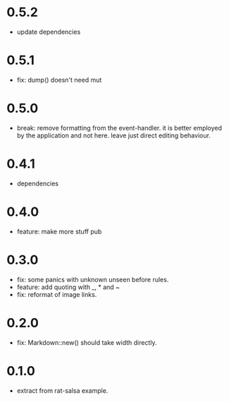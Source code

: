 # 0.5.2

* update dependencies

# 0.5.1

* fix: dump() doesn't need mut

# 0.5.0

* break: remove formatting from the event-handler. it is better
  employed by the application and not here. leave just direct editing
  behaviour.

# 0.4.1

* dependencies

# 0.4.0

* feature: make more stuff pub

# 0.3.0

* fix: some panics with unknown unseen before rules.
* feature: add quoting with _, * and ~
* fix: reformat of image links.

# 0.2.0

* fix: Markdown::new() should take width directly.

# 0.1.0

* extract from rat-salsa example.
